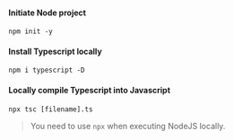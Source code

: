 #### Initiate Node project
```
npm init -y
```

#### Install Typescript locally
```
npm i typescript -D
```

#### Locally compile Typescript into Javascript
```shell
npx tsc [filename].ts
```

> You need to use `npx` when executing NodeJS locally.

